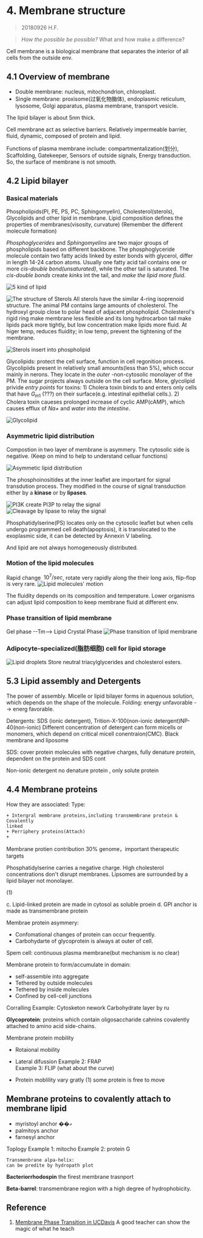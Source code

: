 # 4. Membrane structure
> 20180926 H.F.

> _How the possible be possible?_ What and how make a difference?

Cell membrane is a biological membrane that separates the interior of all cells
from the outside env.

## 4.1 Overview of membrane
+ Double membrane:
	nucleus, mitochondrion, chloroplast.
+ Single membrane: proxisome(过氧化物酶体), endoplasmic reticulum, lysosome,
  Golgi apparatus, plasma membrane, transport vesicle.

The  lipid bilayer is about 5nm thick.

Cell membrane act as selective barriers. Relatively impermeable barrier, fluid,
dynamic, composed of protein and lipid.

Functions of plasma membrane include:
compartmentalization(划分), Scaffolding, Gatekeeper, Sensors of outside signals,
Energy transduction. So, the surface of membrane is not smooth.

## 4.2 Lipid bilayer
### Basical materials
Phospholipids(PI, PE, PS, PC, Sphingomyelin), Cholesterol(sterols), Glycolipids
and other lipid in membrane. Lipid composition defines the properties of
membranes(visosity, curvature)
(Remember the different molecule formation)

_Phosphoglycerides_ and _Sphingomyelins_ are two major groups of phospholipids
based on different backbone. The phosphoglyceride molecule contain two fatty
acids linked by ester bonds with glycerol, differ in length 14-24 carbon atoms.
Usually one fatty acid tail contains one or more _cis-double bond(unsaturated)_,
while the other tail is saturated. The _cis-double bonds_ create _kinks_ int the
tail, and _make the lipid more fluid_.

![5 kind of lipid](4/Lipid.png)

![The structure of Sterols](4/Sterols.png)
All sterols have the similar 4-ring isoprenoid structure. The animal PM contains
large amounts of cholesterol. The hydroxyl grouip close to polar head of adjacent
phospholipid.
Cholesterol's rigid ring make membrane less flexible and its long hydrocarbon tail
make lipids pack more tightly, but low concentration make lipids more fluid. At
higer temp, reduces fluidity; in low temp, prevent the tightening of the membrane.

![Sterols insert into phospholipid](4/Sterols_insert_in_phospholipid.png)

Glycolipids: protect the cell surface, function in cell regonition process.
Glycolipiids present in relatively small amounts(less than 5%), which occur
mainly in nerons. They locate in the _outer_ -non-cytosolic monolayer of the PM.
The sugar projects always outside on the cell surface. More, glycolipid privide
_entry points_ for toxins: 1) Cholera toxin binds to and enters only cells that
have $G_{m1}$ (???) on their surface(e.g. intestinal epithelial cells.). 
2) Cholera toxin caueses prolonged increase of cyclic AMP(cAMP), which causes
efflux of *Na+* and *water into the intestine*.

![Glycolipid](4/Glycolipid.png)

### Asymmetric lipid distribution
Compostion in two layer of membrane is asymmery. The cytosolic side is negative.
(Keep on mind to help to understand celluar functions)

![Asymmetic lipid distribution](4/Lipid_distribution.jpg)

The phosphoinositides at the inner leaflet are important for signal
transdution process. They modified in the course of signal transduction either
by a **kinase** or by **lipases**.

![PI3K create PI3P to relay the signal](4/PI3K.png)
![Cleavage by lipase to relay the signal](4/PI.png)

Phosphatidylserine(PS) locates only on the cytosolic leaflet but when cells
undergo programmed cell death(apoptosis), it is translocated to the exoplasmic
side, it can be detected by Annexin V labeling.

And lipid are not always homogeneously distributed.

### Motion of the lipid molecules
Rapid change $~10^7/sec$, rotate very rapidly along the their long axis, flip-flop
is very rare.
![Lipid molecules' motion](4/LipidMotion.png)

The fluidity depends on its composition and temperature.
Lower organisms can adjust lipid composition to keep membrane fluid at different
env.

### Phase transition of lipid membrane
Gel phase --Tm--> Lipid Crystal Phase
![Phase transition of lipid membrane](4/Phase_transition.png)

### Adipocyte-specialized(脂肪细胞) cell for lipid storage
![Lipid droplets](4/Lipid_droplets.png)
Store neutral triacylglycerides and cholesterol esters.

## 5.3 Lipid assembly and Detergents
The power of assembly. Micelle or lipid bilayer forms in aquenous solution,
which depends on the shape of the molecule. Folding: energy unfavorable -->
energ favorable.


Detergents: SDS (ionic detergent), Trition-X-100(non-ionic detergent)NP-40(non-ionic)
Different concentration of detergent can form micells or monomers, which depend
on critical micell conentraion(CMC).
Black membrane and liposome

SDS: cover protein molecules with negative charges, fully denature protein,
dependent on the protein and SDS cont

Non-ionic detergent no denature protein , only solute protein


## 4.4 Membrane proteins
How they are associated:
Type:

	+ Intergral membrane proteins,including transmembrane protein & Covalently
	linked
	+ Perriphery proteins(Attach)
	+

Membrane protien contribution 30% genome，important therapeutic targets

Phosphatidylserine carries a negative charge.
High cholesterol concentrations don't disrupt membranes.
Lipsomes are surrounded by a lipid bilayer not monolayer.

(1)

c. Lipid-linked protein are made in cytosol as soluble proein
d. GPI anchor is made as transmembrane protein

Membrae protein asymmery:

+ Confomational changes of protein can occur frequently.
+ Carbohydarte of glycoprotein is always at outer of cell.

Spem cell: continuous plasma membrane(but mechanism is no clear)

Membrane protein to form/accumulate in domain:

+ self-assemble into aggregate
+ Tethered by outside molecules
+ Tethered by inside molecules
+ Confined by cell-cell junctions

Corralling
Example: Cytosketon nework
Carbohydrate layer by ru

**Glycoprotein**: proteins which contain oligosaccharide cahnins covalently 
attached to amino acid side-chains.

Membrane protein mobility

+ Rotaional mobility
+ Lateral difussion
	Example 2: FRAP 	
	Example 3: FLIP (what about the curve)

+ Protein moblility vary gratly
	(1) some  protein is free to move


## Membrane  proteins to covalently attach to membrane lipid
+ myristoyl anchor ��ޢ
+ palmitoys anchor
+ farnesyl anchor

Toplogy
	Example 1: mitocho
	Example 2: protein G

	Transmenbrane alpa-helix:
	can be predite by hydropath plot

**Bacteriorrhodospin**  the firest membrane trasnport


**Beta-barrel**: transmembrane region with a high degree of hydrophobicity.


## Reference
1. [Membrane Phase Transition in UCDavis](https\://phys.libretexts.org/LibreTexts/University_of_California_Davis/UCD\%3A_Biophysics_241_-_Membrane_Biology/Membrane_Phases/Membrane_Phase_Transitions)
A good teacher can show the magic of what he teach
